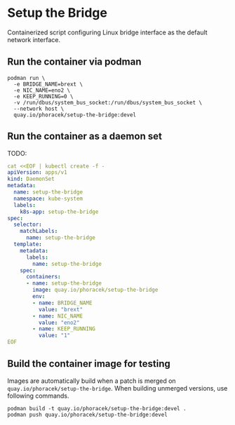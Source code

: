 # Setup the Bridge

Containerized script configuring Linux bridge interface as the default network
interface.

## Run the container via podman

```shell
podman run \
  -e BRIDGE_NAME=brext \
  -e NIC_NAME=eno2 \
  -e KEEP_RUNNING=0 \
  -v /run/dbus/system_bus_socket:/run/dbus/system_bus_socket \
  --network host \
  quay.io/phoracek/setup-the-bridge:devel
```

## Run the container as a daemon set

TODO:

```yaml
cat <<EOF | kubectl create -f -
apiVersion: apps/v1
kind: DaemonSet
metadata:
  name: setup-the-bridge
  namespace: kube-system
  labels:
    k8s-app: setup-the-bridge
spec:
  selector:
    matchLabels:
      name: setup-the-bridge
  template:
    metadata:
      labels:
        name: setup-the-bridge
    spec:
      containers:
      - name: setup-the-bridge
        image: quay.io/phoracek/setup-the-bridge
        env:
        - name: BRIDGE_NAME
          value: "brext"
        - name: NIC_NAME
          value: "eno2"
        - name: KEEP_RUNNING
          value: "1"
EOF
```

## Build the container image for testing

Images are automatically build when a patch is merged on
`quay.io/phoracek/setup-the-bridge`. When building unmerged versions, use
following commands.

```shell
podman build -t quay.io/phoracek/setup-the-bridge:devel .
podman push quay.io/phoracek/setup-the-bridge:devel
```
